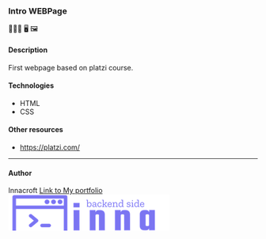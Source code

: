 ### Intro WEBPage
👩🏻‍💻 🖥 🖼

#### Description
First webpage based on platzi course.


#### Technologies
- HTML
- CSS


#### Other resources
- https://platzi.com/

------------
#### Author
Innacroft
[Link to My portfolio](https://innacroft.github.io/portfolio/)<br>
![](https://github.com/innacroft/portfolio/blob/gh-pages/images/back_inna.png)
